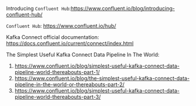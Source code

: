 Introducing `Confluent Hub`:https://www.confluent.io/blog/introducing-confluent-hub/

`Confluent Hub`: https://www.confluent.io/hub/

Kafka Connect official documentation:
https://docs.confluent.io/current/connect/index.html

The Simplest Useful Kafka Connect Data Pipeline In The World:
1. https://www.confluent.io/blog/simplest-useful-kafka-connect-data-pipeline-world-thereabouts-part-1/
2. https://www.confluent.io/blog/the-simplest-useful-kafka-connect-data-pipeline-in-the-world-or-thereabouts-part-2/
3. https://www.confluent.io/blog/simplest-useful-kafka-connect-data-pipeline-world-thereabouts-part-3/


